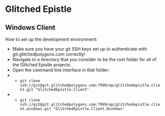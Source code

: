 # Glitched Epistle
## Windows Client

How to set up the development environment:

* Make sure you have your git SSH keys set up to authenticate with git.glitchedpolygons.com correctly!
* Navigate to a directory that you consider to be the root folder for all of the Glitched Epistle projects.
* Open the command line interface in that folder:
* * `git clone ssh://git@git.glitchedpolygons.com:7999/ep/glitchedepistle.client.git "GlitchedEpistle.Client"`
* * `git clone ssh://git@git.glitchedpolygons.com:7999/ep/glitchedepistle.client.windows.git "GlitchedEpistle.Client.Windows"`
